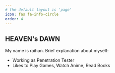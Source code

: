 ```yaml
---
# the default layout is 'page'
icon: fas fa-info-circle
order: 4
---
```


## HEAVEN's DAWN
My name is raihan. Brief explanation about myself:
* Working as Penetration Tester
* Likes to Play Games, Watch Anime, Read Books
